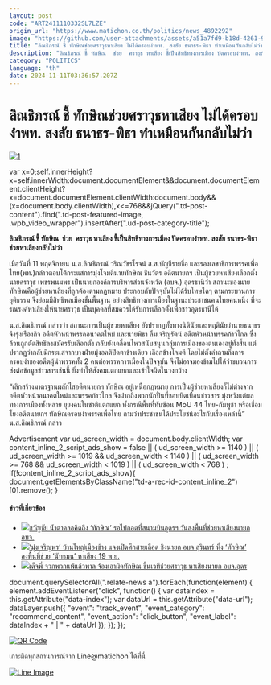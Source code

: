 ```yaml
---
layout: post
code: "ART2411110332SL7LZE"
origin_url: "https://www.matichon.co.th/politics/news_4892292"
image: "https://github.com/user-attachments/assets/a51a7fd9-b18d-4261-9757-68ec5e57b438"
title: "ลิณธิภรณ์ ชี้ ทักษิณช่วยศราวุธหาเสียง ไม่ได้ครอบงำพท. สงสัย ธนาธร-พิธา ทำเหมือนกันกลับไม่ว่า"
description: "ลิณธิภรณ์ ชี้ ทักษิณ  ช่วย  ศราวุธ หาเสียง ชี้เป็นสิทธิทางการเมือง ปัดครอบงำพท. สงสัย ธนาธร-พิธา  ช่วยหาเสียงกลับไม่ว่า"
category: "POLITICS"
language: "th"
date: 2024-11-11T03:36:57.207Z
---
```


# ลิณธิภรณ์ ชี้ ทักษิณช่วยศราวุธหาเสียง ไม่ได้ครอบงำพท. สงสัย ธนาธร-พิธา ทำเหมือนกันกลับไม่ว่า

[![](https://www.matichon.co.th/wp-content/uploads/2024/11/1-141.jpg "1")](https://www.matichon.co.th/wp-content/uploads/2024/11/1-141.jpg)

var x=0;self.innerHeight?x=self.innerWidth:document.documentElement&&document.documentElement.clientHeight?x=document.documentElement.clientWidth:document.body&&(x=document.body.clientWidth),x<=768&&jQuery(".td-post-content").find(".td-post-featured-image, .wpb\_video\_wrapper").insertAfter(".ud-post-category-title");

**ลิณธิภรณ์ ชี้ ทักษิณ  ช่วย  ศราวุธ หาเสียง ชี้เป็นสิทธิทางการเมือง ปัดครอบงำพท. สงสัย ธนาธร-พิธา  ช่วยหาเสียงกลับไม่ว่า**

เมื่อวันที่ 11 พฤศจิกายน น.ส.ลิณธิภรณ์ วริณวัชรโรจน์ ส.ส.บัญชีรายชื่อ และรองเลขาธิการพรรคเพื่อไทย(พท.)กล่าวตอบโต้กระแสการมุ่งโจมตีนายทักษิณ ชินวัตร อดีตนายกฯ เป็นผู้ช่วยหาเสียงเลือกตั้งนายศราวุธ เพชรพนมพร เป็นนายกองค์การบริหารส่วนจังหวัด (อบจ.) อุดรธานีว่า สถานะของนายทักษิณคือผู้ช่วยหาเสียงที่ถูกต้องตามกฎหมาย ประกอบกับปัจจุบันไม่ได้รับโทษใดๆ ตามกระบวนการยุติธรรม จึงย่อมมีสิทธิพลเมืองขั้นพื้นฐาน อย่างสิทธิทางการเมืองในฐานะประชาชนคนไทยคนหนึ่ง ที่จะรณรงค์หาเสียงให้นายศราวุธ เป็นบุคคลที่สมควรได้รับการเลือกตั้งเพื่อชาวอุดรธานีได้

น.ส.ลิณธิภรณ์ กล่าวว่า สถานะการเป็นผู้ช่วยหาเสียง ยังปรากฏทั้งทางนิตินัยและพฤตินัยว่านายธนาธร จึงรุ่งเรืองกิจ อดีตหัวหน้าพรรคอนาคตใหม่ และนายพิธา ลิ้มเจริญรัตน์ อดีตหัวหน้าพรรคก้าวไกล ซึ่งล้วนถูกตัดสิทธิลงสมัครรับเลือกตั้ง กลับยังเคลื่อนไหวสนับสนุนกลุ่มการเมืองของตนเองอยู่ทั้งสิ้น แต่ปรากฏว่ากลับมีกระแสจากบางฝ่ายมุ่งอคติปิดตาข้างเดียว เลือกข้างโจมตี โดยไม่ตั้งคำถามถึงการครอบงำของอดีตผู้นำพรรคทั้ง 2 คนต่อพรรคการเมืองในปัจจุบัน จึงไม่อาจมองข้ามไปได้ว่าขบวนการส่งต่อข้อมูลข่าวสารเช่นนี้ ยิ่งทำให้สังคมแตกแยกและเข้าใจผิดในวงกว้าง

“เลิกสร้างมาตรฐานผลักไสอดีตนายกฯ ทักษิณ อยู่เหนือกฎหมาย การเป็นผู้ช่วยหาเสียงก็ไม่ต่างจากอดีตหัวหน้าอนาคตใหม่และพรรคก้าวไกล จึงฝากถึงพวกนักปั่นที่ชอบบิดเบือนข่าวสาร มุ่งหวังแต่ผลทางการเมืองทั้งหลาย ยุยงคนในชาติแตกแยก ทั้งกรณีพื้นที่ทับซ้อน MoU 44 ไทย-กัมพูชา หรือเชื่อมโยงอดีตนายกฯ ทักษิณครอบงำพรรคเพื่อไทย ถามว่าประชาชนได้ประโยชน์อะไรกับเรื่องเหล่านี้” น.ส.ลิณธิภรณ์ กล่าว

Advertisement var ud\_screen\_width = document.body.clientWidth; var content\_inline\_2\_script\_ads\_show = false || ( ud\_screen\_width >= 1140 ) || ( ud\_screen\_width >= 1019 && ud\_screen\_width < 1140 ) || ( ud\_screen\_width >= 768 && ud\_screen\_width < 1019 ) || ( ud\_screen\_width < 768 ) ; if(!content\_inline\_2\_script\_ads\_show){ document.getElementsByClassName("td-a-rec-id-content\_inline\_2")\[0\].remove(); }

#### ข่าวที่เกี่ยวข้อง

*   [![](https://www.matichon.co.th/wp-content/uploads/2024/11/ขวัญชัย-ไพรพนา.jpg)ขวัญชัย น้ำตาคลอคิดถึง ‘ทักษิณ’ รอไปกอดที่สนามบินอุดรฯ วันลงพื้นที่ช่วยหาเสียงนายก อบจ.](https://www.matichon.co.th/politics/news_4892083)
*   [![](https://www.matichon.co.th/wp-content/uploads/2024/11/su728-2.jpg)‘มุ่งเจริญพร’ บ้านใหญ่เมืองช้าง แจงเปิดศึกสายเลือด ชิงนายก อบจ.สุรินทร์ หึ่ง ‘ทักษิณ’ ลงพื้นที่ช่วย ‘นัทธมน’ หาเสียง 19 พ.ย.](https://www.matichon.co.th/region/news_4891812)
*   [![](https://www.matichon.co.th/wp-content/uploads/2024/11/S__1567867822.jpg)เด็จพี่ จวกพวกแพ้แล้วพาล จ้องเอาผิดทักษิณ ขึ้นเวทีช่วยศราวุธ หาเสียงนายก อบจ.อุดร](https://www.matichon.co.th/politics/news_4891715)

document.querySelectorAll(".relate-news a").forEach(function(element) { element.addEventListener("click", function() { var dataIndex = this.getAttribute("data-index"); var dataUrl = this.getAttribute("data-url"); dataLayer.push({ "event": "track\_event", "event\_category": "recommend\_content", "event\_action": "click\_button", "event\_label": dataIndex + " | " + dataUrl }); }); });

[![QR Code](https://www.matichon.co.th/wp-content/uploads/2023/07/wob1371z.jpg)](https://lin.ee/ht0nDxX)

เกาะติดทุกสถานการณ์จาก Line@matichon ได้ที่นี่

[![Line Image](https://www.matichon.co.th/wp-content/uploads/2023/07/th.png)](https://lin.ee/ht0nDxX)